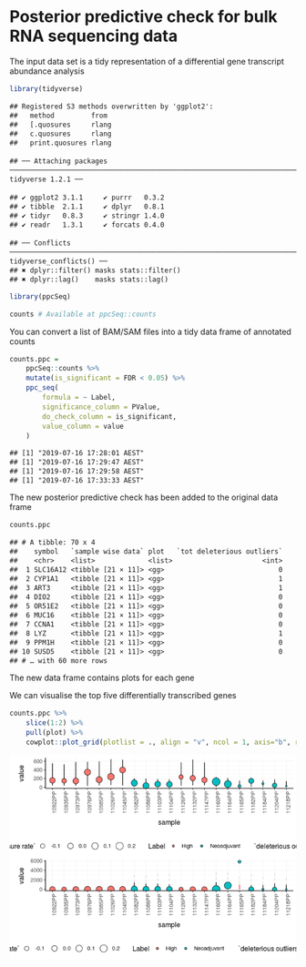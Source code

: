 Posterior predictive check for bulk RNA sequencing data
================

The input data set is a tidy representation of a differential gene
transcript abundance analysis

``` r
library(tidyverse)
```

    ## Registered S3 methods overwritten by 'ggplot2':
    ##   method         from 
    ##   [.quosures     rlang
    ##   c.quosures     rlang
    ##   print.quosures rlang

    ## ── Attaching packages ────────────────────────────────────────────────────────────────────────────────────────────────────────────────────────────────────────────────────────────────────────────────────────────────────── tidyverse 1.2.1 ──

    ## ✔ ggplot2 3.1.1     ✔ purrr   0.3.2
    ## ✔ tibble  2.1.1     ✔ dplyr   0.8.1
    ## ✔ tidyr   0.8.3     ✔ stringr 1.4.0
    ## ✔ readr   1.3.1     ✔ forcats 0.4.0

    ## ── Conflicts ───────────────────────────────────────────────────────────────────────────────────────────────────────────────────────────────────────────────────────────────────────────────────────────────────────── tidyverse_conflicts() ──
    ## ✖ dplyr::filter() masks stats::filter()
    ## ✖ dplyr::lag()    masks stats::lag()

``` r
library(ppcSeq)
```

``` r
counts # Available at ppcSeq::counts
```

You can convert a list of BAM/SAM files into a tidy data frame of
annotated counts

``` r
counts.ppc = 
    ppcSeq::counts %>%
    mutate(is_significant = FDR < 0.05) %>%
    ppc_seq(
        formula = ~ Label,
        significance_column = PValue,
        do_check_column = is_significant,
        value_column = value
    )
```

    ## [1] "2019-07-16 17:28:01 AEST"
    ## [1] "2019-07-16 17:29:47 AEST"
    ## [1] "2019-07-16 17:29:58 AEST"
    ## [1] "2019-07-16 17:33:33 AEST"

The new posterior predictive check has been added to the original data
frame

``` r
counts.ppc 
```

    ## # A tibble: 70 x 4
    ##    symbol   `sample wise data` plot   `tot deleterious outliers`
    ##    <chr>    <list>             <list>                      <int>
    ##  1 SLC16A12 <tibble [21 × 11]> <gg>                            0
    ##  2 CYP1A1   <tibble [21 × 11]> <gg>                            1
    ##  3 ART3     <tibble [21 × 11]> <gg>                            1
    ##  4 DIO2     <tibble [21 × 11]> <gg>                            0
    ##  5 OR51E2   <tibble [21 × 11]> <gg>                            0
    ##  6 MUC16    <tibble [21 × 11]> <gg>                            0
    ##  7 CCNA1    <tibble [21 × 11]> <gg>                            0
    ##  8 LYZ      <tibble [21 × 11]> <gg>                            1
    ##  9 PPM1H    <tibble [21 × 11]> <gg>                            0
    ## 10 SUSD5    <tibble [21 × 11]> <gg>                            0
    ## # … with 60 more rows

The new data frame contains plots for each gene

We can visualise the top five differentially transcribed genes

``` r
counts.ppc %>% 
    slice(1:2) %>% 
    pull(plot) %>% 
    cowplot::plot_grid(plotlist = ., align = "v", ncol = 1, axis="b", rel_widths = 1 )
```

![](README_files/figure-gfm/unnamed-chunk-5-1.png)<!-- -->

